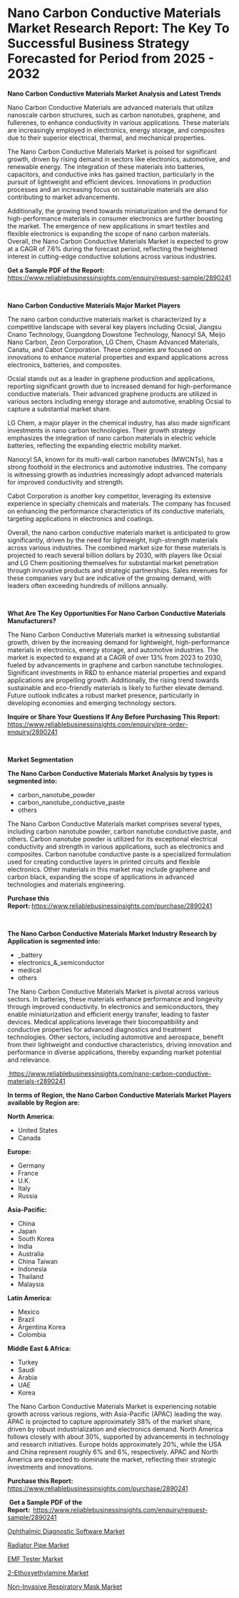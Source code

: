 <p><h1>Nano Carbon Conductive Materials Market Research Report: The Key To Successful Business Strategy Forecasted for Period from 2025 - 2032</h1></p><p><strong>Nano Carbon Conductive Materials Market Analysis and Latest Trends</strong></p>
<p><p>Nano Carbon Conductive Materials are advanced materials that utilize nanoscale carbon structures, such as carbon nanotubes, graphene, and fullerenes, to enhance conductivity in various applications. These materials are increasingly employed in electronics, energy storage, and composites due to their superior electrical, thermal, and mechanical properties.</p><p>The Nano Carbon Conductive Materials Market is poised for significant growth, driven by rising demand in sectors like electronics, automotive, and renewable energy. The integration of these materials into batteries, capacitors, and conductive inks has gained traction, particularly in the pursuit of lightweight and efficient devices. Innovations in production processes and an increasing focus on sustainable materials are also contributing to market advancements.</p><p>Additionally, the growing trend towards miniaturization and the demand for high-performance materials in consumer electronics are further boosting the market. The emergence of new applications in smart textiles and flexible electronics is expanding the scope of nano carbon materials. Overall, the Nano Carbon Conductive Materials Market is expected to grow at a CAGR of 7.6% during the forecast period, reflecting the heightened interest in cutting-edge conductive solutions across various industries.</p></p>
<p><strong>Get a Sample PDF of the Report:&nbsp;</strong> <a href="https://www.reliablebusinessinsights.com/enquiry/request-sample/2890241?utm_campaign=75&utm_medium=2&utm_source=Github&utm_content=ia&utm_term=14032025&utm_id=nano-carbon-conductive-materials">https://www.reliablebusinessinsights.com/enquiry/request-sample/2890241</a></p>
<p>&nbsp;</p>
<p><strong>Nano Carbon Conductive Materials Major Market Players</strong></p>
<p><p>The nano carbon conductive materials market is characterized by a competitive landscape with several key players including Ocsial, Jiangsu Cnano Technology, Guangdong Dowstone Technology, Nanocyl SA, Meijo Nano Carbon, Zeon Corporation, LG Chem, Chasm Advanced Materials, Canatu, and Cabot Corporation. These companies are focused on innovations to enhance material properties and expand applications across electronics, batteries, and composites.</p><p>Ocsial stands out as a leader in graphene production and applications, reporting significant growth due to increased demand for high-performance conductive materials. Their advanced graphene products are utilized in various sectors including energy storage and automotive, enabling Ocsial to capture a substantial market share.</p><p>LG Chem, a major player in the chemical industry, has also made significant investments in nano carbon technologies. Their growth strategy emphasizes the integration of nano carbon materials in electric vehicle batteries, reflecting the expanding electric mobility market.</p><p>Nanocyl SA, known for its multi-wall carbon nanotubes (MWCNTs), has a strong foothold in the electronics and automotive industries. The company is witnessing growth as industries increasingly adopt advanced materials for improved conductivity and strength.</p><p>Cabot Corporation is another key competitor, leveraging its extensive experience in specialty chemicals and materials. The company has focused on enhancing the performance characteristics of its conductive materials, targeting applications in electronics and coatings.</p><p>Overall, the nano carbon conductive materials market is anticipated to grow significantly, driven by the need for lightweight, high-strength materials across various industries. The combined market size for these materials is projected to reach several billion dollars by 2030, with players like Ocsial and LG Chem positioning themselves for substantial market penetration through innovative products and strategic partnerships. Sales revenues for these companies vary but are indicative of the growing demand, with leaders often exceeding hundreds of millions annually.</p></p>
<p>&nbsp;</p>
<p><strong>What Are The Key Opportunities For Nano Carbon Conductive Materials Manufacturers?</strong></p>
<p><p>The Nano Carbon Conductive Materials market is witnessing substantial growth, driven by the increasing demand for lightweight, high-performance materials in electronics, energy storage, and automotive industries. The market is expected to expand at a CAGR of over 13% from 2023 to 2030, fueled by advancements in graphene and carbon nanotube technologies. Significant investments in R&D to enhance material properties and expand applications are propelling growth. Additionally, the rising trend towards sustainable and eco-friendly materials is likely to further elevate demand. Future outlook indicates a robust market presence, particularly in developing economies and emerging technology sectors.</p></p>
<p><strong>Inquire or Share Your Questions If Any Before Purchasing This Report:</strong> <a href="https://www.reliablebusinessinsights.com/enquiry/pre-order-enquiry/2890241?utm_campaign=75&utm_medium=2&utm_source=Github&utm_content=ia&utm_term=14032025&utm_id=nano-carbon-conductive-materials">https://www.reliablebusinessinsights.com/enquiry/pre-order-enquiry/2890241</a></p>
<p>&nbsp;</p>
<p><strong>Market Segmentation</strong></p>
<p><strong>The Nano Carbon Conductive Materials Market Analysis by types is segmented into:</strong></p>
<p><ul><li>carbon_nanotube_powder</li><li>carbon_nanotube_conductive_paste</li><li>others</li></ul></p>
<p><p>The Nano Carbon Conductive Materials market comprises several types, including carbon nanotube powder, carbon nanotube conductive paste, and others. Carbon nanotube powder is utilized for its exceptional electrical conductivity and strength in various applications, such as electronics and composites. Carbon nanotube conductive paste is a specialized formulation used for creating conductive layers in printed circuits and flexible electronics. Other materials in this market may include graphene and carbon black, expanding the scope of applications in advanced technologies and materials engineering.</p></p>
<p><strong>Purchase this Report:&nbsp;</strong><a href="https://www.reliablebusinessinsights.com/purchase/2890241?utm_campaign=75&utm_medium=2&utm_source=Github&utm_content=ia&utm_term=14032025&utm_id=nano-carbon-conductive-materials">https://www.reliablebusinessinsights.com/purchase/2890241</a></p>
<p>&nbsp;</p>
<p><strong>The Nano Carbon Conductive Materials Market Industry Research by Application is segmented into:</strong></p>
<p><ul><li>_battery</li><li>electronics_&_semiconductor</li><li>medical</li><li>others</li></ul></p>
<p><p>The Nano Carbon Conductive Materials Market is pivotal across various sectors. In batteries, these materials enhance performance and longevity through improved conductivity. In electronics and semiconductors, they enable miniaturization and efficient energy transfer, leading to faster devices. Medical applications leverage their biocompatibility and conductive properties for advanced diagnostics and treatment technologies. Other sectors, including automotive and aerospace, benefit from their lightweight and conductive characteristics, driving innovation and performance in diverse applications, thereby expanding market potential and relevance.</p></p>
<p><a href="https://www.reliablebusinessinsights.com/nano-carbon-conductive-materials-r2890241?utm_campaign=75&utm_medium=2&utm_source=Github&utm_content=ia&utm_term=14032025&utm_id=nano-carbon-conductive-materials">&nbsp;https://www.reliablebusinessinsights.com/nano-carbon-conductive-materials-r2890241</a></p>
<p><strong>In terms of Region, the Nano Carbon Conductive Materials Market Players available by Region are:</strong></p>
<p>
    <p> <strong> North America: </strong>
        <ul>
            <li>United States</li>
            <li>Canada</li>
        </ul>
        </p> 
    <p> <strong> Europe: </strong>
        <ul>
            <li>Germany</li>
            <li>France</li>
            <li>U.K.</li>
            <li>Italy</li>
            <li>Russia</li>
        </ul>
        </p> 
    <p> <strong> Asia-Pacific: </strong>
        <ul>
            <li>China</li>
            <li>Japan</li>
            <li>South Korea</li>
            <li>India</li>
            <li>Australia</li>
            <li>China Taiwan</li>
            <li>Indonesia</li>
            <li>Thailand</li>
            <li>Malaysia</li>
        </ul>
        </p> 
    <p> <strong> Latin America: </strong>
        <ul>
            <li>Mexico</li>
            <li>Brazil</li>
            <li>Argentina Korea</li>
            <li>Colombia</li>
        </ul>
        </p> 
    <p> <strong> Middle East & Africa: </strong>
        <ul>
            <li>Turkey</li>
            <li>Saudi</li>
            <li>Arabia</li>
            <li>UAE</li>
            <li>Korea</li>
        </ul>
    </p>
    </p>
<p><p>The Nano Carbon Conductive Materials Market is experiencing notable growth across various regions, with Asia-Pacific (APAC) leading the way. APAC is projected to capture approximately 38% of the market share, driven by robust industrialization and electronics demand. North America follows closely with about 30%, supported by advancements in technology and research initiatives. Europe holds approximately 20%, while the USA and China represent roughly 6% and 6%, respectively. APAC and North America are expected to dominate the market, reflecting their strategic investments and innovations.</p></p>
<p><strong>Purchase this Report: </strong><a href="https://www.reliablebusinessinsights.com/purchase/2890241?utm_campaign=75&utm_medium=2&utm_source=Github&utm_content=ia&utm_term=14032025&utm_id=nano-carbon-conductive-materials">https://www.reliablebusinessinsights.com/purchase/2890241</a></p>
<p>&nbsp;<strong>Get a Sample PDF of the Report:&nbsp;&nbsp;</strong><a href="https://www.reliablebusinessinsights.com/enquiry/request-sample/2890241?utm_campaign=75&utm_medium=2&utm_source=Github&utm_content=ia&utm_term=14032025&utm_id=nano-carbon-conductive-materials">https://www.reliablebusinessinsights.com/enquiry/request-sample/2890241</a></p>
<p><strong></strong></p>
<p><p><a href="https://github.com/qianyateina/Market-Research-Report-List-1/blob/main/ophthalmic-diagnostic-software-market.md?utm_campaign=75&utm_medium=2&utm_source=Github&utm_content=ia&utm_term=14032025&utm_id=nano-carbon-conductive-materials">Ophthalmic Diagnostic Software Market</a></p><p><a href="https://github.com/ebalabenoot/Market-Research-Report-List-1/blob/main/radiator-pipe-market.md?utm_campaign=75&utm_medium=2&utm_source=Github&utm_content=ia&utm_term=14032025&utm_id=nano-carbon-conductive-materials">Radiator Pipe Market</a></p><p><a href="https://github.com/gavalegeyndt26/Market-Research-Report-List-1/blob/main/emf-tester-market.md?utm_campaign=75&utm_medium=2&utm_source=Github&utm_content=ia&utm_term=14032025&utm_id=nano-carbon-conductive-materials">EMF Tester Market</a></p><p><a href="https://github.com/kavechoxo/Market-Research-Report-List-1/blob/main/2-ethoxyethylamine-market.md?utm_campaign=75&utm_medium=2&utm_source=Github&utm_content=ia&utm_term=14032025&utm_id=nano-carbon-conductive-materials">2-Ethoxyethylamine Market</a></p><p><a href="https://github.com/jensanohishi/Market-Research-Report-List-1/blob/main/non-invasive-respiratory-mask-market.md?utm_campaign=75&utm_medium=2&utm_source=Github&utm_content=ia&utm_term=14032025&utm_id=nano-carbon-conductive-materials">Non-Invasive Respiratory Mask Market</a></p></p>